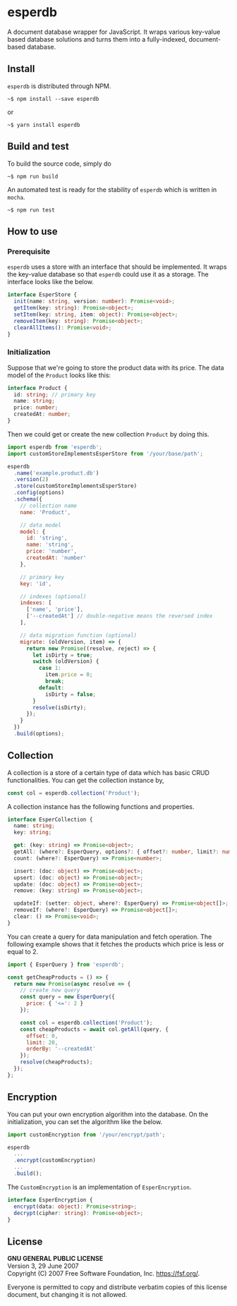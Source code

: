 # esperdb

A document database wrapper for JavaScript. It wraps various key-value based database solutions and turns them into a fully-indexed, document-based database.

## Install

`esperdb` is distributed through NPM.

```
~$ npm install --save esperdb
```

or

```
~$ yarn install esperdb
```

## Build and test

To build the source code, simply do

```
~$ npm run build
```

An automated test is ready for the stability of `esperdb` which is written in `mocha`.

```
~$ npm run test
```

## How to use

### Prerequisite

`esperdb` uses a store with an interface that should be implemented. It wraps the key-value database so that `esperdb` could use it as a storage. The interface looks like the below.

```ts
interface EsperStore {
  init(name: string, version: number): Promise<void>;
  getItem(key: string): Promise<object>;
  setItem(key: string, item: object): Promise<object>;
  removeItem(key: string): Promise<object>;
  clearAllItems(): Promise<void>;
}
```

### Initialization

Suppose that we're going to store the product data with its price. The data model of the `Product` looks like this:

```ts
interface Product {
  id: string; // primary key
  name: string;
  price: number;
  createdAt: number;
}
```

Then we could get or create the new collection `Product` by doing this.

```js
import esperdb from 'esperdb';
import customStoreImplementsEsperStore from '/your/base/path';

esperdb
  .name('example.product.db')
  .version(2)
  .store(customStoreImplementsEsperStore)
  .config(options)
  .schema({
    // collection name
    name: 'Product',

    // data model
    model: {
      id: 'string',
      name: 'string',
      price: 'number',
      createdAt: 'number'
    },

    // primary key
    key: 'id',

    // indexes (optional)
    indexes: [
      ['name', 'price'],
      ['--createdAt'] // double-negative means the reversed index
    ],

    // data migration function (optional)
    migrate: (oldVersion, item) => {
      return new Promise((resolve, reject) => {
        let isDirty = true;
        switch (oldVersion) {
          case 1:
            item.price = 0;
            break;
          default:
            isDirty = false;
        }
        resolve(isDirty);
      });
    }
  })
  .build(options);
```

## Collection

A collection is a store of a certain type of data which has basic CRUD functionalities. You can get the collection instance by,

```js
const col = esperdb.collection('Product');
```

A collection instance has the following functions and properties.

```ts
interface EsperCollection {
  name: string;
  key: string;

  get: (key: string) => Promise<object>;
  getAll: (where?: EsperQuery, options?: { offset?: number, limit?: number }) => Promise<object[]>;
  count: (where?: EsperQuery) => Promise<number>;

  insert: (doc: object) => Promise<object>;
  upsert: (doc: object) => Promise<object>;
  update: (doc: object) => Promise<object>;
  remove: (key: string) => Promise<object>;

  updateIf: (setter: object, where?: EsperQuery) => Promise<object[]>;
  removeIf: (where?: EsperQuery) => Promise<object[]>;
  clear: () => Promise<void>;
}
```

You can create a query for data manipulation and fetch operation. The following example shows that it fetches the products which price is less or equal to 2.

```js
import { EsperQuery } from 'esperdb';

const getCheapProducts = () => {
  return new Promise(async resolve => {
    // create new query
    const query = new EsperQuery({
      price: { '<=': 2 }
    });

    const col = esperdb.collection('Product');
    const cheapProducts = await col.getAll(query, {
      offset: 0,
      limit: 20,
      orderBy: '--createdAt'
    });
    resolve(cheapProducts);
  });
};
```

## Encryption

You can put your own encryption algorithm into the database. On the initialization, you can set the algorithm like the below.

```js
import customEncryption from '/your/encrypt/path';

esperdb
  ...
  .encrypt(customEncryption)
  ...
  .build();
```

The `CustomEncryption` is an implementation of `EsperEncryption`.

```ts
interface EsperEncryption {
  encrypt(data: object): Promise<string>;
  decrypt(cipher: string): Promise<object>;
}
```

## License

**GNU GENERAL PUBLIC LICENSE**  
Version 3, 29 June 2007  
Copyright (C) 2007 Free Software Foundation, Inc. <https://fsf.org/>.

Everyone is permitted to copy and distribute verbatim copies of this license document, but changing it is not allowed.